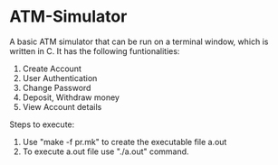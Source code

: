 # ATM-Simulator
A basic ATM simulator that can be run on a terminal window, which is written in C. It has the following funtionalities:
1. Create Account
2. User Authentication
3. Change Password
4. Deposit, Withdraw money
5. View Account details

Steps to execute:
1. Use "make -f pr.mk" to create the executable file a.out
2. To execute a.out file use "./a.out" command.

